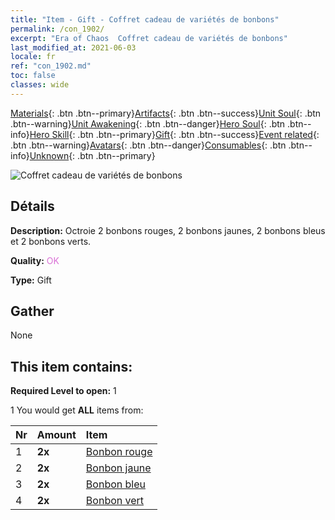 ```yaml
---
title: "Item - Gift - Coffret cadeau de variétés de bonbons"
permalink: /con_1902/
excerpt: "Era of Chaos  Coffret cadeau de variétés de bonbons"
last_modified_at: 2021-06-03
locale: fr
ref: "con_1902.md"
toc: false
classes: wide
---
```

 [Materials](/ItemsFR/){: .btn .btn--primary}[Artifacts](/ItemsFR/Artifacts/){: .btn .btn--success}[Unit Soul](/ItemsFR/UnitSoul/){: .btn .btn--warning}[Unit Awakening](/ItemsFR/UnitAwakening/){: .btn .btn--danger}[Hero Soul](/ItemsFR/HeroSoul/){: .btn .btn--info}[Hero Skill](/ItemsFR/HeroSkill/){: .btn .btn--primary}[Gift](/ItemsFR/Gift/){: .btn .btn--success}[Event related](/ItemsFR/Events/){: .btn .btn--warning}[Avatars](/ItemsFR/Avatars/){: .btn .btn--danger}[Consumables](/ItemsFR/Consumables/){: .btn .btn--info}[Unknown](/ItemsFR/Unknown/){: .btn .btn--primary}

 ![Coffret cadeau de variétés de bonbons](/images/t/i_907525.png)

## Détails
 **Description:** Octroie 2 bonbons rouges, 2 bonbons jaunes, 2 bonbons bleus et 2 bonbons verts.

 **Quality:** <span style="color: #DA70D6">OK</span>

 **Type:** Gift

## Gather

  None

## This item contains:

 **Required Level to open:** 1

 1 You would get **ALL** items  from:

  | Nr | Amount |     Item    |
  |:---|:-------|:------------|
  | 1 |  **2x** | [Bonbon rouge](/ItemsFR/con_549/) |  | 
  | 2 |  **2x** | [Bonbon jaune](/ItemsFR/con_550/) |  | 
  | 3 |  **2x** | [Bonbon bleu](/ItemsFR/con_551/) |  | 
  | 4 |  **2x** | [Bonbon vert](/ItemsFR/con_552/) |  | 
